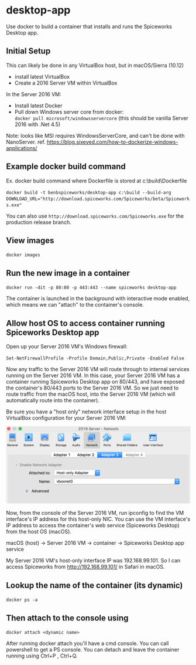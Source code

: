# desktop-app

Use docker to build a container that installs and runs the Spiceworks Desktop app.

## Initial Setup
This can likely be done in any VirtualBox host, but in macOS/Sierra (10.12)
  * install latest VirtualBox
  * Create a 2016 Server VM within VirtualBox

In the Server 2016 VM:
  * Install latest Docker
  * Pull down Windows server core from docker:  
  `docker pull microsoft/windowsservercore` (this should be vanilla Server 2016 with .Net 4.5)
 
Note: looks like MSI requires WindowsServerCore, and can't be done with NanoServer. 
ref. https://blog.sixeyed.com/how-to-dockerize-windows-applications/ 

## Example docker build command

Ex. docker build command where Dockerfile is stored at c:\build\Dockerfile

`docker build -t benbspiceworks/desktop-app c:\build --build-arg DOWNLOAD_URL="http://download.spiceworks.com/Spiceworks/beta/Spiceworks.exe"
`

You can also use `http://download.spiceworks.com/Spiceworks.exe` for the production release branch.

## View images 
`docker images`

## Run the new image in a container

`docker run -dit -p 80:80 -p 443:443 --name spiceworks desktop-app`

The container is launched in the background with interactive mode enabled, which means we can "attach" to the container's console.

## Allow host OS to access container running Spiceworks Desktop app

Open up your Server 2016 VM's Windows firewall:

`Set-NetFirewallProfile -Profile Domain,Public,Private -Enabled False`

Now any traffic to the Server 2016 VM will route through to internal services running on the Server 2016 VM. In this case, your Server 2016 VM has a container running Spiceworks Desktop app on 80/443, and have exposed the container's 80/443 ports to the Server 2016 VM. So we just need to route traffic from the macOS host, into the Server 2016 VM (which will automatically route into the container).

Be sure you have a "host only" network interface setup in the host VirtualBox configuration for your Server 2016 VM:

![vm-netadapter](https://github.com/benbspiceworks/desktop-app/raw/master/Screen%20Shot%202017-08-28%20at%2011.23.46%20AM.png)

Now, from the console of the Server 2016 VM, run ipconfig to find the VM interface's IP address for this host-only NIC.
You can use the VM interface's IP address to access the container's web service (Spiceworks Desktop) from the host OS (macOS).

macOS (host) → Server 2016 VM → container → Spiceworks Desktop app service

My Server 2016 VM's host-only interface IP was 192.168.99.101. So I can access Spiceworks from http://192.168.99.101/ in Safari in macOS.

## Lookup the name of the container (its dynamic)
`docker ps -a`
 
## Then attach to the console using
`docker attach <dynamic name>`
 
After running docker attach you'll have a cmd console. You can call powershell to get a PS console.
You can detach and leave the container running using Ctrl+P , Ctrl+Q.
